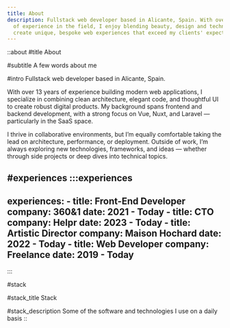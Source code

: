 ```yaml
---
title: About
description: Fullstack web developer based in Alicante, Spain. With over 6 years
  of experience in the field, I enjoy blending beauty, design and technology to
  create unique, bespoke web experiences that exceed my clients' expectations.
---
```


::about
#title
About

#subtitle
A few words about me

#intro
Fullstack web developer based in Alicante, Spain. 

With over 13 years of experience building modern web applications, I specialize in combining clean architecture, elegant code, and thoughtful UI to create robust digital products. My background spans frontend and backend development, with a strong focus on Vue, Nuxt, and Laravel — particularly in the SaaS space. 

I thrive in collaborative environments, but I’m equally comfortable taking the lead on architecture, performance, or deployment. Outside of work, I’m always exploring new technologies, frameworks, and ideas — whether through side projects or deep dives into technical topics.

#experiences
  :::experiences
  ---
  experiences:
    - title: Front-End Developer
      company: 360&1
      date: 2021 - Today
    - title: CTO
      company: Helpr
      date: 2023 - Today
    - title: Artistic Director
      company: Maison Hochard
      date: 2022 - Today
    - title: Web Developer
      company: Freelance
      date: 2019 - Today
  ---
  :::

#stack

#stack_title
Stack

#stack_description
Some of the software and technologies I use on a daily basis
::
